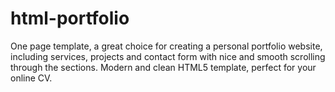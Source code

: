 # html-portfolio
One page template, a great choice for creating a personal portfolio website, including services, projects and contact form with nice and smooth scrolling through the sections. Modern and clean HTML5 template, perfect for your online CV.
